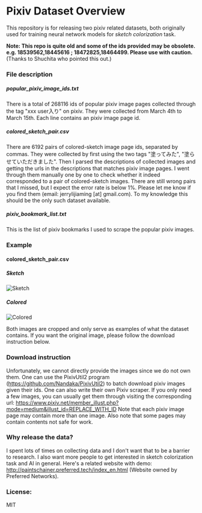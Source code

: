 # Pixiv Dataset Overview

This repository is for releasing two pixiv related datasets, both originally used for training neural network models for *sketch colorization* task. 

**Note: This repo is quite old and some of the ids provided may be obsolete. e.g. 18539562,18445616 ; 18472825,18464499. Please use with caution.** (Thanks to Shuchita who pointed this out.)


### File description

##### popular_pixiv_image_ids.txt
There is a total of 268116 ids of popular pixiv image pages collected through the tag "xxx user入り" on pixiv. They were collected from March 4th to March 15th. Each line contains an pixiv image page id.

##### colored_sketch_pair.csv
There are 6192 pairs of colored-sketch image page ids, separated by commas. They were collected by first using the two tags "塗ってみた", "塗らせていただきました". Then I parsed the descriptions of collected images and getting the urls in the descriptions that matches pixiv image pages. I went through them manually one by one to check whether it indeed corresponded to a pair of colored-sketch images. There are still wrong pairs that I missed, but I expect the error rate is below 1%. Please let me know if you find them (email: jerrylijiaming [at] gmail.com).
To my knowledge this should be the only such dataset available.

##### pixiv_bookmark_list.txt
This is the list of pixiv bookmarks I used to scrape the popular pixiv images.

### Example

#### colored_sketch_pair.csv

##### Sketch
![Sketch](https://raw.githubusercontent.com/jerryli27/pixiv_dataset/master/14577906_p0.png "id 14577906")

##### Colored
![Colored](https://raw.githubusercontent.com/jerryli27/pixiv_dataset/master/14646322_p0.jpg "id 14646322")

Both images are cropped and only serve as examples of what the dataset contains. If you want the original image, please follow the download instruction below.

### Download instruction
Unfortunately, we cannot directly provide the images since we do not own them. One can use the PixivUtil2 program (https://github.com/Nandaka/PixivUtil2) to batch download pixiv images given their ids. One can also write their own Pixiv scraper. If you only need a few images, you can usually get them through visiting the corresponding url: https://www.pixiv.net/member_illust.php?mode=medium&illust_id=REPLACE_WITH_ID
Note that each pixiv image page may contain more than one image. Also note that some pages may contain contents not safe for work.

### Why release the data?
I spent lots of times on collecting data and I don't want that to be a barrier to research. I also want more people to get interested in sketch colorization task and AI in general. Here's a related website with demo: http://paintschainer.preferred.tech/index_en.html (Website owned by Preferred Networks).

### License:
MIT
